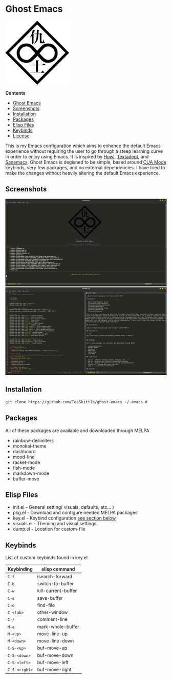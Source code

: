 # Ghost Emacs

<img src="ghost/logo.png" alt="logo" width="200"/>

**Contents**

- [Ghost Emacs](#ghost-emacs)
- [Screenshots](#screenshots)
- [Installation](#installation)
- [Packages](#packages)
- [Elisp Files](#elisp-files)
- [Keybinds](#keybinds)
- [License](#license)

This is my Emacs configuration which aims to enhance the default Emacs experience without requiring the user to go through a steep learning curve in order to enjoy using Emacs. It is inspired by [Howl](https://howl.io/), [Textadept](https://orbitalquark.github.io/textadept/), and [Sanemacs](https://sanemacs.com/). Ghost Emacs is degisned to be simple, based around [CUA Mode](https://www.emacswiki.org/emacs/CuaMode) keybinds, very few packages, and no external dependencies. I have tried to make the changes without heavily altering the default Emacs experience.

## Screenshots

<img src="ghost/screen1.png" alt="screen1" width="800"/>
<img src="ghost/screen2.png" alt="screen2" width="800"/>

## Installation

``` sh
git clone https://github.com/TeaSkittle/ghost-emacs ~/.emacs.d
```

## Packages

All of these packages are available and downloaded through MELPA

- rainbow-deilimiters
- monokai-theme
- dashboard
- mood-line
- racket-mode
- fish-mode
- markdown-mode
- buffer-move

## Elisp Files

- init.el - General setting( visuals, defaults, etc... )
- pkg.el - Download and configure needed MELPA packages
- key.el - Keybind configuration [see section below](#keybinds)
- visuals.el - Theming and visual settings
- dump.el - Location for custom-file

## Keybinds

List of custom keybinds found in key.el

| Keybinding        | elisp command               |  
|-------------------|-----------------------------|
| `C-f`             | isearch-forward             |  
| `C-b`             | switch-to-buffer            |  
| `C-w`             | kill-current-buffer         |  
| `C-s`             | save-buffer                 |  
| `C-o`             | find-file                   | 
| `C-<tab>`         | other-window                |
| `C-/`             | comment-line                |
| `M-a`             | mark-whole-buffer           |
| `M-<up>`          | move-line-up                |
| `M-<down>`        | move-line-down              |
| `C-S-<up>`        | buf-move-up                 |
| `C-S-<down>`      | buf-move-down               |
| `C-S-<left>`      | buf-move-left               |
| `C-S-<right>`     | buf-move-right              |
